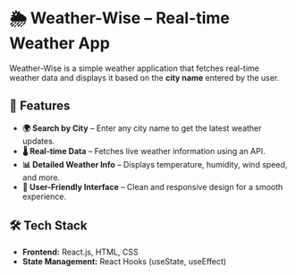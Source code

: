 # 🌦️ Weather-Wise – Real-time Weather App  

Weather-Wise is a simple weather application that fetches real-time weather data and displays it based on the **city name** entered by the user.  

## 🚀 Features  

- **🌍 Search by City** – Enter any city name to get the latest weather updates.  
- **🌡️ Real-time Data** – Fetches live weather information using an API.  
- **📊 Detailed Weather Info** – Displays temperature, humidity, wind speed, and more.  
- **🎨 User-Friendly Interface** – Clean and responsive design for a smooth experience.  

## 🛠 Tech Stack  

- **Frontend:** React.js, HTML, CSS  
- **State Management:** React Hooks (useState, useEffect)  


